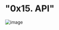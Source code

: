 # "0x15. API" #

![image](https://user-images.githubusercontent.com/106808436/217543707-172735b1-4aaf-4472-90e7-c98df2c1cd46.png)
